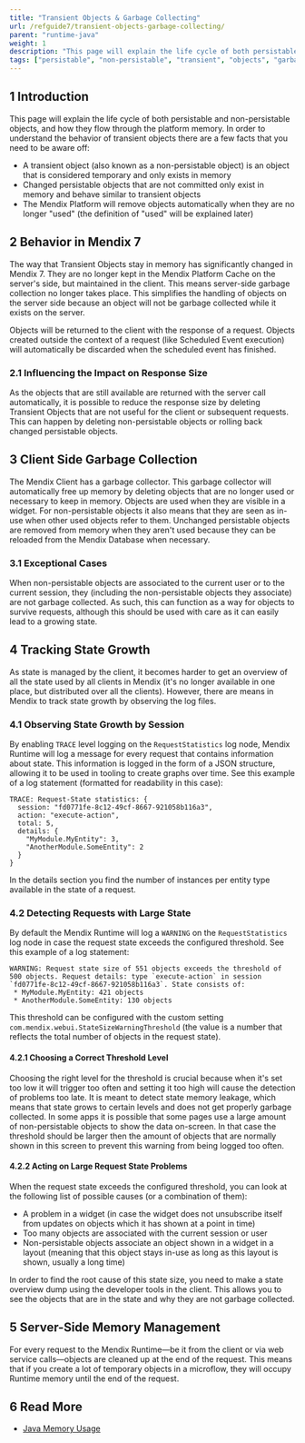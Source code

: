 ```yaml
---
title: "Transient Objects & Garbage Collecting"
url: /refguide7/transient-objects-garbage-collecting/
parent: "runtime-java"
weight: 1
description: "This page will explain the life cycle of both persistable and non-persistable objects, and how they flow through the platform memory."
tags: ["persistable", "non-persistable", "transient", "objects", "garbage", "collecing"]
---
```


## 1 Introduction

This page will explain the life cycle of both persistable and non-persistable objects, and how they flow through the platform memory. In order to understand the behavior of transient objects there are a few facts that you need to be aware off:

*   A transient object (also known as a non-persistable object) is an object that is considered temporary and only exists in memory
*   Changed persistable objects that are not committed only exist in memory and behave similar to transient objects
*   The Mendix Platform will remove objects automatically when they are no longer "used" (the definition of "used" will be explained later)

## 2 Behavior in Mendix 7

The way that Transient Objects stay in memory has significantly changed in Mendix 7. They are no longer kept in the Mendix Platform Cache on the server's side, but maintained in the client. This means server-side garbage collection no longer takes place. This simplifies the handling of objects on the server side because an object will not be garbage collected while it exists on the server.

Objects will be returned to the client with the response of a request. Objects created outside the context of a request (like Scheduled Event execution) will automatically be discarded when the scheduled event has finished.

### 2.1 Influencing the Impact on Response Size

As the objects that are still available are returned with the server call automatically, it is possible to reduce the response size by deleting Transient Objects that are not useful for the client or subsequent requests. This can happen by deleting non-persistable objects or rolling back changed persistable objects.

## 3 Client Side Garbage Collection

The Mendix Client has a garbage collector. This garbage collector will automatically free up memory by deleting objects that are no longer used or necessary to keep in memory. Objects are used when they are visible in a widget. For non-persistable objects it also means that they are seen as in-use when other used objects refer to them. Unchanged persistable objects are removed from memory when they aren't used because they can be reloaded from the Mendix Database when necessary.

### 3.1 Exceptional Cases

When non-persistable objects are associated to the current user or to the current session, they (including the non-persistable objects they associate) are not garbage collected. As such, this can function as a way for objects to survive requests, although this should be used with care as it can easily lead to a growing state.

## 4 Tracking State Growth

As state is managed by the client, it becomes harder to get an overview of all the state used by all clients in Mendix (it's no longer available in one place, but distributed over all the clients). However, there are means in Mendix to track state growth by observing the log files.

### 4.1 Observing State Growth by Session

By enabling `TRACE` level logging on the `RequestStatistics` log node, Mendix Runtime will log a message for every request that contains information about state. This information is logged in the form of a JSON structure, allowing it to be used in tooling to create graphs over time. See this example of a log statement (formatted for readability in this case):
```
TRACE: Request-State statistics: {
  session: "fd0771fe-8c12-49cf-8667-921058b116a3",
  action: "execute-action",
  total: 5,
  details: {
    "MyModule.MyEntity": 3,
    "AnotherModule.SomeEntity": 2
  }
}
```
In the details section you find the number of instances per entity type available in the state of a request.

### 4.2 Detecting Requests with Large State

By default the Mendix Runtime will log a `WARNING` on the `RequestStatistics` log node in case the request state exceeds the configured threshold. See this example of a log statement:

```
WARNING: Request state size of 551 objects exceeds the threshold of 500 objects. Request details: type `execute-action` in session `fd0771fe-8c12-49cf-8667-921058b116a3`. State consists of:
 * MyModule.MyEntity: 421 objects
 * AnotherModule.SomeEntity: 130 objects
```
This threshold can be configured with the custom setting `com.mendix.webui.StateSizeWarningThreshold` (the value is a number that reflects the total number of objects in the request state).

#### 4.2.1 Choosing a Correct Threshold Level

Choosing the right level for the threshold is crucial because when it's set too low it will trigger too often and setting it too high will cause the detection of problems too late. It is meant to detect state memory leakage, which means that state grows to certain levels and does not get properly garbage collected. In some apps it is possible that some pages use a large amount of non-persistable objects to show the data on-screen. In that case the threshold should be larger then the amount of objects that are normally shown in this screen to prevent this warning from being logged too often.

#### 4.2.2 Acting on Large Request State Problems

When the request state exceeds the configured threshold, you can look at the following list of possible causes (or a combination of them):

* A problem in a widget (in case the widget does not unsubscribe itself from updates on objects which it has shown at a point in time)
* Too many objects are associated with the current session or user
* Non-persistable objects associate an object shown in a widget in a layout (meaning that this object stays in-use as long as this layout is shown, usually a long time)

In order to find the root cause of this state size, you need to make a state overview dump using the developer tools in the client. This allows you to see the objects that are in the state and why they are not garbage collected.

## 5 Server-Side Memory Management

For every request to the Mendix Runtime—be it from the client or via web service calls—objects are cleaned up at the end of the request. This means that if you create a lot of temporary objects in a microflow, they will occupy Runtime memory until the end of the request.

## 6 Read More

*   [Java Memory Usage](/refguide7/java-memory-usage/)
